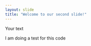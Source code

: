 ```yaml
---
layout: slide
title: "Welcome to our second slide!"
---
```

Your text

I am doing a test for this code
